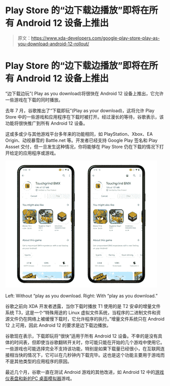 # Play Store 的“边下载边播放”即将在所有 Android 12 设备上推出

> 原文：<https://www.xda-developers.com/google-play-store-play-as-you-download-android-12-rollout/>

# Play Store 的“边下载边播放”即将在所有 Android 12 设备上推出

“边下载边玩”( Play as you download)将很快在 Android 12 设备上推出，它允许一些游戏在下载的同时播放。

去年 7 月，谷歌推出了“下载即玩”(Play as your download)，这将允许 Play Store 中的一些游戏和应用程序在下载时被打开。经过漫长的等待，谷歌表示，该功能将很快推广到所有 Android 12 设备。

这或多或少与其他游戏平台多年来的功能相同，如 PlayStation、Xbox、EA Origin、动视暴雪的 Battle.net 等。开发者已经支持 Google Play 签名和 Play Assset 交付，但一旦发生这种情况，你将能够在 Play Store 仍在下载的情况下打开给定的应用程序或游戏。

 <picture>![Play as you download demo](img/4cb4b7b4e27b09814e39fa98a4af7088.png)</picture> 

Left: Without “play as you download. Right: With “play as you download.”

谷歌之前向 XDA 开发者透露，当你下载时播放 T1 使用的是 T2 安卓的增量文件系统 T3，这是一个“特殊用途的 Linux 虚拟文件系统，当程序的二进制文件和资源文件仍在网络上被缓慢下载时，它允许程序的执行。”增量文件系统只在 Android 12 上可用，因此 Android 12 的要求是边下载边播放。

谷歌现在表示，下载即玩将“很快”适用于所有 Android 12 设备。不幸的是没有具体的时间表，但即使当谷歌翻转开关时，你可能只能在开始的几个游戏中使用它。一些游戏也可能选择完全不支持该功能，特别是如果下载量已经很小，在互联网连接相当快的情况下，它可以在几秒钟内下载完毕。这也是这个功能主要用于游戏而不是其他类型的应用程序的原因。

最近几个月，谷歌一直在测试 Android 游戏的其他改进，如 Android 12 中的[游戏仪表盘和新的](https://www.xda-developers.com/google-play-games-integration-android-12-game-dashboard/)[PC 桌面模拟器](https://www.xda-developers.com/google-android-games-windows-limited-beta/)游戏。